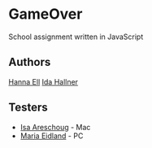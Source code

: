 # GameOver

School assignment written in JavaScript

## Authors

[Hanna Ell](https://github.com/hannaell)
[Ida Hallner](https://github.com/idahal)

## Testers

- [Isa Areschoug](https://github.com/Neyrin) - Mac
- [Maria Eidland](https://github.com/mariaeid) - PC
